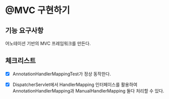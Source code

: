 # @MVC 구현하기

## 기능 요구사항
어노테이션 기반의 MVC 프레임워크를 만든다.  

## 체크리스트
- [x] AnnotationHandlerMappingTest가 정상 동작한다.  
- [x] DispatcherServlet에서 HandlerMapping 인터페이스를 활용하여 AnnotationHandlerMapping과 ManualHandlerMapping 둘다 처리할 수 있다.  

